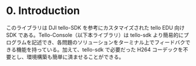 # 0. Introduction
このライブラリは DJI tello-SDK を参考にカスタマイズされた tello EDU 向け SDK である。Tello-Console（以下本ライブラリ）は tello-sdk より簡易的にプログラムを記述でき、各問題のソリューションをターミナル上でフィードバクできる機能を持っている。加えて、tello-sdk で必要だった H264 コーデックを不要とし、環境構築も簡単に済ませることができる。